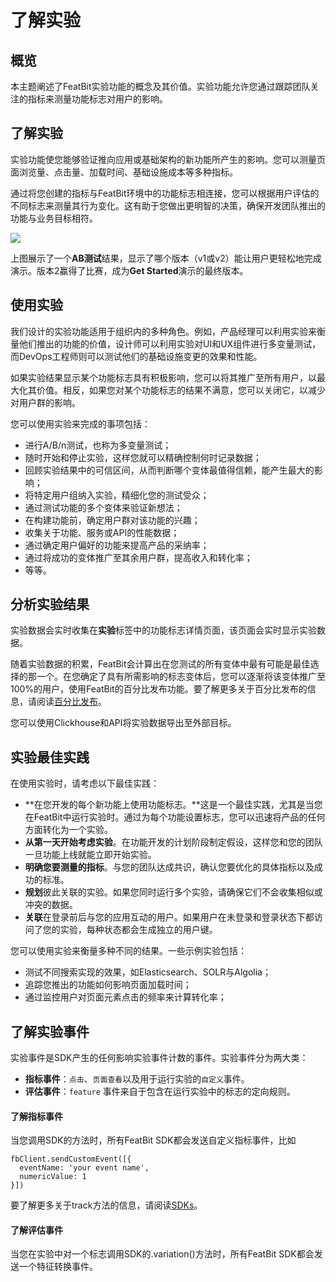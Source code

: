 
# 了解实验

## 概览

本主题阐述了FeatBit实验功能的概念及其价值。实验功能允许您通过跟踪团队关注的指标来测量功能标志对用户的影响。

## 了解实验

实验功能使您能够验证推向应用或基础架构的新功能所产生的影响。您可以测量页面浏览量、点击量、加载时间、基础设施成本等多种指标。

通过将您创建的指标与FeatBit环境中的功能标志相连接，您可以根据用户评估的不同标志来测量其行为变化。这有助于您做出更明智的决策，确保开发团队推出的功能与业务目标相符。

![](../experimentation/assets/understanding-experimentation/001.webp)

上图展示了一个**AB测试**结果，显示了哪个版本（v1或v2）能让用户更轻松地完成演示。版本2赢得了比赛，成为**Get Started**演示的最终版本。

## 使用实验

我们设计的实验功能适用于组织内的多种角色。例如，产品经理可以利用实验来衡量他们推出的功能的价值，设计师可以利用实验对UI和UX组件进行多变量测试，而DevOps工程师则可以测试他们的基础设施变更的效果和性能。

如果实验结果显示某个功能标志具有积极影响，您可以将其推广至所有用户，以最大化其价值。相反，如果您对某个功能标志的结果不满意，您可以关闭它，以减少对用户群的影响。

您可以使用实验来完成的事项包括：

* 进行A/B/n测试，也称为多变量测试；
* 随时开始和停止实验，这样您就可以精确控制何时记录数据；
* 回顾实验结果中的可信区间，从而判断哪个变体最值得信赖，能产生最大的影响；
* 将特定用户组纳入实验，精细化您的测试受众；
* 通过测试功能的多个变体来验证新想法；
* 在构建功能前，确定用户群对该功能的兴趣；
* 收集关于功能、服务或API的性能数据；
* 通过确定用户偏好的功能来提高产品的采纳率；
* 通过将成功的变体推广至其余用户群，提高收入和转化率；
* 等等。

## 分析实验结果

实验数据会实时收集在**实验**标签中的功能标志详情页面，该页面会实时显示实验数据。

随着实验数据的积累，FeatBit会计算出在您测试的所有变体中最有可能是最佳选择的那一个。在您确定了具有所需影响的标志变体后，您可以逐渐将该变体推广至100%的用户，使用FeatBit的百分比发布功能。要了解更多关于百分比发布的信息，请阅读[百分比发布](../feature-flags/targeting-users-with-flags/percentage-rollouts.md)。

您可以使用Clickhouse和API将实验数据导出至外部目标。

## 实验最佳实践

在使用实验时，请考虑以下最佳实践：

* **在您开发的每个新功能上使用功能标志。**这是一个最佳实践，尤其是当您在FeatBit中运行实验时。通过为每个功能设置标志，您可以迅速将产品的任何方面转化为一个实验。
* **从第一天开始考虑实验**。在功能开发的计划阶段制定假设，这样您和您的团队一旦功能上线就能立即开始实验。
* **明确您要测量的指标**。与您的团队达成共识，确认您要优化的具体指标以及成功的标准。
* **规划**彼此关联的实验。如果您同时运行多个实验，请确保它们不会收集相似或冲突的数据。
* **关联**在登录前后与您的应用互动的用户。如果用户在未登录和登录状态下都访问了您的实验，每种状态都会生成独立的用户键。

您可以使用实验来衡量多种不同的结果。一些示例实验包括：

* 测试不同搜索实现的效果，如Elasticsearch、SOLR与Algolia；
* 追踪您推出的功能如何影响页面加载时间；
* 通过监控用户对页面元素点击的频率来计算转化率；

## 了解实验事件

实验事件是SDK产生的任何影响实验事件计数的事件。实验事件分为两大类：

* **指标事件**：`点击`、`页面查看`以及用于运行实验的`自定义`事件。
* **评估事件**：`feature` 事件来自于包含在运行实验中的标志的定向规则。

#### 了解指标事件

当您调用SDK的方法时，所有FeatBit SDK都会发送自定义指标事件，比如

```
fbClient.sendCustomEvent([{
  eventName: 'your event name',
  numericValue: 1
}])
```

要了解更多关于track方法的信息，请阅读[SDKs](https://github.com/featbit/featbit-js-client-sdk#experiments-abn-testing)。

#### 了解评估事件

当您在实验中对一个标志调用SDK的.variation()方法时，所有FeatBit SDK都会发送一个特征转换事件。
